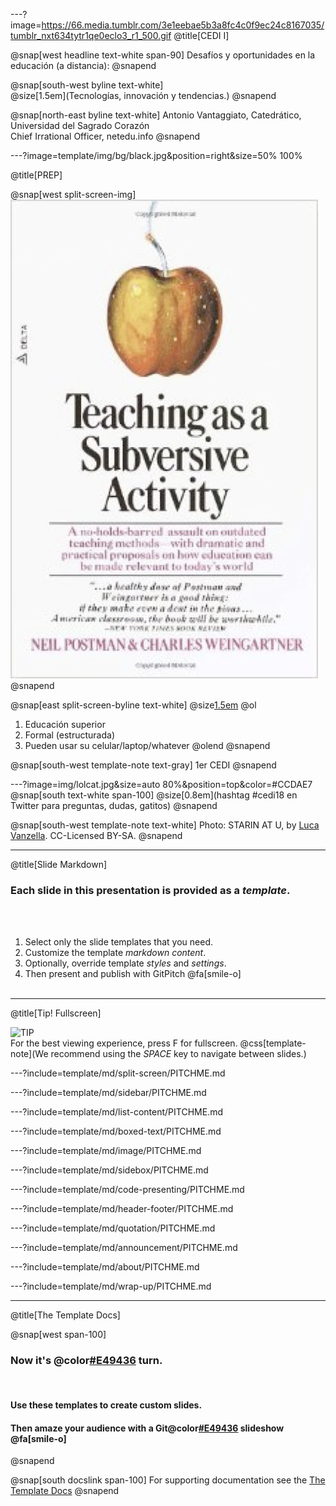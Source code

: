 ---?image=https://66.media.tumblr.com/3e1eebae5b3a8fc4c0f9ec24c8167035/tumblr_nxt634tytr1qe0eclo3_r1_500.gif
@title[CEDI I]

@snap[west headline text-white span-90]
Desafíos y oportunidades en la educación (a distancia):
@snapend

@snap[south-west byline  text-white]
</br>@size[1.5em](Tecnologías, innovación y tendencias.)
@snapend

@snap[north-east byline  text-white]
Antonio Vantaggiato, Catedrático, Universidad del Sagrado Corazón
</br>Chief Irrational Officer, netedu.info
@snapend

---?image=template/img/bg/black.jpg&position=right&size=50% 100%

@title[PREP]

@snap[west split-screen-img]
![DEVELOPER](img/postman.png)
@snapend

@snap[east split-screen-byline text-white]
@size[1.5em](PREP)
@ol
1. Educación superior
1. Formal (estructurada)
1. Pueden usar su celular/laptop/whatever
@olend
@snapend


@snap[south-west template-note text-gray]
1er CEDI 
@snapend

---?image=img/lolcat.jpg&size=auto 80%&position=top&color=#CCDAE7
@snap[south text-white span-100]
@size[0.8em](hashtag #cedi18 en Twitter para preguntas, dudas, gatitos)
@snapend

@snap[south-west template-note text-white]
Photo: STARIN AT U, by [Luca Vanzella](https://www.flickr.com/photos/vanz/). CC-Licensed BY-SA.
@snapend

---
@title[Slide Markdown]

### Each slide in this presentation is provided as a *template*.

<br><br>

1. Select only the slide templates that you need.
1. Customize the template _markdown content_.
1. Optionally, override template _styles_ and _settings_.
1. Then present and publish with GitPitch @fa[smile-o]
<br><br>


---
@title[Tip! Fullscreen]

![TIP](template/img/tip.png)
<br>
For the best viewing experience, press F for fullscreen.
@css[template-note](We recommend using the *SPACE* key to navigate between slides.)

---?include=template/md/split-screen/PITCHME.md

---?include=template/md/sidebar/PITCHME.md

---?include=template/md/list-content/PITCHME.md

---?include=template/md/boxed-text/PITCHME.md

---?include=template/md/image/PITCHME.md

---?include=template/md/sidebox/PITCHME.md

---?include=template/md/code-presenting/PITCHME.md

---?include=template/md/header-footer/PITCHME.md

---?include=template/md/quotation/PITCHME.md

---?include=template/md/announcement/PITCHME.md

---?include=template/md/about/PITCHME.md

---?include=template/md/wrap-up/PITCHME.md

---
@title[The Template Docs]

@snap[west span-100]
### **Now it's @color[#E49436](your) turn.**

<br>

#### Use these templates to create custom slides.
#### **Then amaze your audience with a Git@color[#E49436](Pitch) slideshow @fa[smile-o]**
@snapend

@snap[south docslink span-100]
For supporting documentation see the [The Template Docs](https://gitpitch.com/docs/the-template)
@snapend
